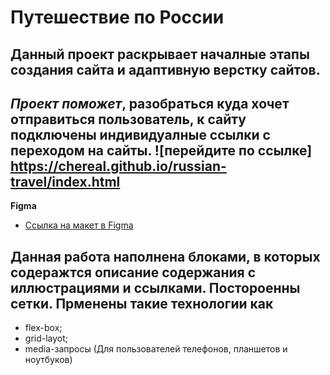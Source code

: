 # **Путешествие по России**

## Данный проект раскрывает началные этапы создания сайта и адаптивную верстку сайтов.

## _Проект поможет_, разобраться куда хочет отправиться пользователь, к сайту подключены индивидуалные ссылки с переходом на сайты. ![перейдите по ссылке] https://chereal.github.io/russian-travel/index.html

**Figma**

- [Ссылка на макет в Figma](https://www.figma.com/file/5S2WSbEFL6awjVWJ0NWL8Q/Sprint-3_-Russia-_-desktop-mobile?node-id=28503%3A0)

## Данная работа наполнена блоками, в которых содеражтся описание содержания с иллюстрациями и ссылками. Постороенны сетки. Прменены такие технологии как

- flex-box;
- grid-layot;
- media-запросы (Для пользователей телефонов, планшетов и ноутбуков)
